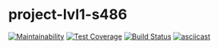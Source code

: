 # project-lvl1-s486
[![Maintainability](https://api.codeclimate.com/v1/badges/485b1377dfe48e14b58a/maintainability)](https://codeclimate.com/github/Vokvorob/project-lvl1-s486/maintainability)
[![Test Coverage](https://api.codeclimate.com/v1/badges/485b1377dfe48e14b58a/test_coverage)](https://codeclimate.com/github/Vokvorob/project-lvl1-s486/test_coverage)
[![Build Status](https://travis-ci.com/Vokvorob/project-lvl1-s486.svg?branch=master)](https://travis-ci.com/Vokvorob/project-lvl1-s486)
[![asciicast](https://asciinema.org/a/Z0PmPptiKO0kIIT8sM3eZ3rjm.svg)](https://asciinema.org/a/Z0PmPptiKO0kIIT8sM3eZ3rjm?autoplay=1)
